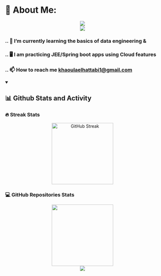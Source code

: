 # 💫 About Me:
<p align="center">
<p align="center">
  <a href="#">
    <img src="https://readme-typing-svg.demolab.com/?lines=Hi,%20 I%20am%20Khaoula%20El%20Hattabi&font=Fira%20Code&center=true&width=440&height=45&color=f75c7e&vCenter=true&size=25&repeat=false,pause=0" /></a>
    <br/>
  <a href="#">
    <img src="https://readme-typing-svg.demolab.com/?lines=Software Engineering%20student%20&font=Fira%20Code&center=true&width=440&height=45&color=f75c7e&vCenter=true&pause=3000&size=22" /></a>
</p>
<h3> .. 🌱 I’m currently learning the basics of data engineering & </h3>
<h3> .. 🖥️ I am practicing JEE/Spring boot apps using Cloud features</h3>
<!--<h3> ..🏗️ I'm working on a Summer Internship project. </h2>-->
<h3> .. 📫 How to reach me <a href="khaoulaelhattabi1@gmail.com"> khaoulaelhattabi1@gmail.com </a>   </h3>


<details open="false">

 <summary><h2>📊 Github Stats and Activity</h2></summary>

  <h3>🔥 Streak Stats</h3>
    <div align="center">
      <a href="https://git.io/streak-stats"><img src="http://github-readme-streak-stats.herokuapp.com?user=KhaoulaElHattabi&theme=dracula" alt="GitHub Streak" height="200px"/></a>

   </div>
                                                  
                                                  
   <h3 >💻 GitHub Repositories Stats</h3>
      <div align="center">
     <a href="#" > <!--<img alt="Khaula's states" src="https://denvercoder1-github-readme-stats.vercel.app/api/?username=KhaoulaElHattabi&show_icons=true&include_all_commits=true&count_private=true&theme=react&hide_border=true&bg_color=1F222E&title_color=F85D7F&icon_color=F8D866" height="192px"> -->
       <img src="https://denvercoder1-github-readme-stats.vercel.app/api/top-langs/?username=KhaoulaElHattabi&langs_count=8&layout=compact&theme=react&hide_border=true&bg_color=1F222E&title_color=F85D7F&icon_color=F8D866&hide=Jupyter%20Notebook,Roff" height="200px"> </a>
<!--   <br/>
  <br/> 
<a href="#">
  <img src="https://github-readme-activity-graph.cyclic.app/graph?username=KhaoulaElHattabi&theme=dracula" />
    </br>
  </br>-->
  </div>
  </details> 
  <div align="center">
<a href="#">
  <img src="https://visitcount.itsvg.in/api?id=KhaoulaElHattabi&label=Profile%20Views&color=5&icon=6&pretty=false" />
</a>
</a>


